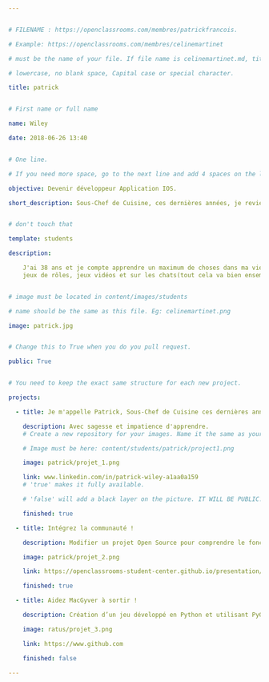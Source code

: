 ```yaml
---


# FILENAME : https://openclassrooms.com/membres/patrickfrancois.

# Example: https://openclassrooms.com/membres/celinemartinet

# must be the name of your file. If file name is celinemartinet.md, title is celinemartinet.

# lowercase, no blank space, Capital case or special character.

title: patrick 


# First name or full name

name: Wiley

date: 2018-06-26 13:40


# One line.

# If you need more space, go to the next line and add 4 spaces on the left, as in 'description'.

objective: Devenir développeur Application IOS.

short_description: Sous-Chef de Cuisine, ces dernières années, je reviens à ma première "vibration", en devenant Développeur Application IOS.


# don't touch that

template: students

description:

    J'ai 38 ans et je compte apprendre un maximum de choses dans ma vie en informatique, sciences humaines,
    jeux de rôles, jeux vidéos et sur les chats(tout cela va bien ensemble de toute façon).


# image must be located in content/images/students

# name should be the same as this file. Eg: celinemartinet.png

image: patrick.jpg


# Change this to True when you do you pull request.

public: True


# You need to keep the exact same structure for each new project.

projects:

  - title: Je m'appelle Patrick, Sous-Chef de Cuisine ces dernières années, je reviens à ma première "vibration".

    description: Avec sagesse et impatience d'apprendre.
    # Create a new repository for your images. Name it the same as your nickname and profile picture.

    # Image must be here: content/students/patrick/project1.png

    image: patrick/projet_1.png

    link: www.linkedin.com/in/patrick-wiley-a1aa0a159
    # 'true' makes it fully available.

    # 'false' will add a black layer on the picture. IT WILL BE PUBLIC!

    finished: true

  - title: Intégrez la communauté !

    description: Modifier un projet Open Source pour comprendre le fonctionnement de Git, de Github et des pull requests. 

    image: patrick/projet_2.png

    link: https://openclassrooms-student-center.github.io/presentation/students/patrick.html

    finished: true

  - title: Aidez MacGyver à sortir !

    description: Création d’un jeu développé en Python et utilisant PyGame.

    image: ratus/projet_3.png

    link: https://www.github.com

    finished: false

---
```

